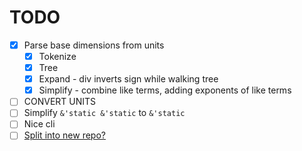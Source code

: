 # TODO

- [x] Parse base dimensions from units
  - [x] Tokenize
  - [x] Tree
  - [x] Expand - div inverts sign while walking tree
  - [x] Simplify - combine like terms, adding exponents of like terms
- [ ] CONVERT UNITS
- [ ] Simplify `&'static &'static` to `&'static`
- [ ] Nice cli
- [ ] [Split into new repo?](https://docs.github.com/en/get-started/using-git/splitting-a-subfolder-out-into-a-new-repository)
